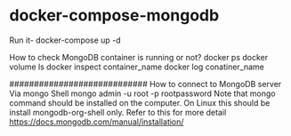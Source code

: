# docker-compose-mongodb
Run it- docker-compose up -d

How to check MongoDB container is running or not?
docker ps 
docker volume ls
docker inspect container_name 
docker log conatiner_name 

############################
How to connect to MongoDB server
Via mongo Shell
mongo admin -u root -p rootpassword
Note that mongo command should be installed on the computer. On Linux this should be install mongodb-org-shell only. Refer to this for more detail https://docs.mongodb.com/manual/installation/
